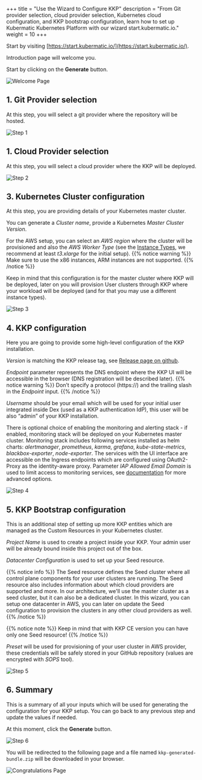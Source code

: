 +++
title = "Use the Wizard to Configure KKP"
description = "From Git provider selection, cloud provider selection, Kubernetes cloud configuration, and KKP bootstrap configuration, learn how to set up Kubermatic Kubernetes Platform with our wizard start.kubermatic.io."
weight = 10
+++

Start by visiting [https://start.kubermatic.io/](https://start.kubermatic.io/).

Introduction page will welcome you.

Start by clicking on the **Generate** button.

![Welcome Page](welcome.png?width=700px&classes=shadow,border "Welcome Page" )

## 1. Git Provider selection
At this step, you will select a git provider where the repository will be hosted.

![Step 1](1.png?width=700px&classes=shadow,border "Step 1")

## 1. Cloud Provider selection
At this step, you will select a cloud provider where the KKP will be deployed.

![Step 2](2.png?width=700px&classes=shadow,border "Step 2")

## 3. Kubernetes Cluster configuration
At this step, you are providing details of your Kubernetes master cluster.

You can generate a _Cluster name_, provide a Kubernetes _Master Cluster Version_.

For the AWS setup, you can select an _AWS region_ where the cluster will be provisioned and also the _AWS Worker Type_
(see the [Instance Types](https://aws.amazon.com/ec2/instance-types/), we recommend at least _t3.xlarge_ for the initial setup).
{{% notice warning %}}
Make sure to use the x86 instances, ARM instances are not supported.
{{% /notice %}}

Keep in mind that this configuration is for the master cluster where KKP will be deployed, later on you will provision
User clusters through KKP where your workload will be deployed (and for that you may use a different instance types).

![Step 3](3.png?width=700px&classes=shadow,border "Step 3")

## 4. KKP configuration
Here you are going to provide some high-level configuration of the KKP installation.

_Version_ is matching the KKP release tag, see [Release page on github](https://github.com/kubermatic/kubermatic/releases).

_Endpoint_ parameter represents the DNS endpoint where the KKP UI will be accessible in the browser (DNS registration will be described later).
{{% notice warning %}}
Don’t specify a protocol (https://) and the trailing slash in the _Endpoint_ input.
{{% /notice %}}

_Username_ should be your email which will be used for your initial user integrated inside Dex (used as a KKP authentication IdP),
this user will be also “admin” of your KKP installation.

There is optional choice of enabling the monitoring and alerting stack - if enabled, monitoring stack will be deployed on your Kubernetes master cluster.
Monitoring stack includes following services installed as helm charts: _alertmanager_, _prometheus_, _karma_, _grafana_, _kube-state-metrics_, _blackbox-exporter_, _node-exporter_.
The services with the UI interface are accessible on the Ingress endpoints which are configured using OAuth2-Proxy as the identity-aware proxy.
Parameter _IAP Allowed Email Domain_ is used to limit access to monitoring services, see [documentation](https://oauth2-proxy.github.io/oauth2-proxy/docs/configuration/overview) for more advanced options.

![Step 4](4.png?width=700px&classes=shadow,border "Step 4")

## 5. KKP Bootstrap configuration
This is an additional step of setting up more KKP entities which are managed as the Custom Resources in your Kubernetes cluster.

_Project Name_ is used to create a project inside your KKP. Your admin user will be already bound inside this project out of the box.

_Datacenter Configuration_ is used to set up your Seed resource.

{{% notice info %}}
The Seed resource defines the Seed cluster where all control plane components for your user clusters are running.
The Seed resource also includes information about which cloud providers are supported and more.
In our architecture, we'll use the master cluster as a seed cluster, but it can also be a dedicated cluster.
In this wizard, you can setup one datacenter in AWS, you can later on update the Seed configuration to provision the clusters in any other cloud providers as well.
{{% /notice %}}

{{% notice note %}}
Keep in mind that with KKP CE version you can have only one Seed resource!
{{% /notice %}}

_Preset_ will be used for provisioning of your user cluster in AWS provider, these credentials will be safely stored in your GitHub repository (values are encrypted with _SOPS_ tool).

![Step 5](5.png?width=700px&classes=shadow,border "Step 5")

## 6. Summary
This is a summary of all your inputs which will be used for generating the configuration for your KKP setup. You can go back to any previous step and update the values if needed.

At this moment, click the **Generate** button.

![Step 6](6.png?width=700px&classes=shadow,border "Step 6")

You will be redirected to the following page and a file named `kkp-generated-bundle.zip` will be downloaded in your browser.

![Congratulations Page](congrats.png?width=700px&classes=shadow,border "Congratulations Page")

